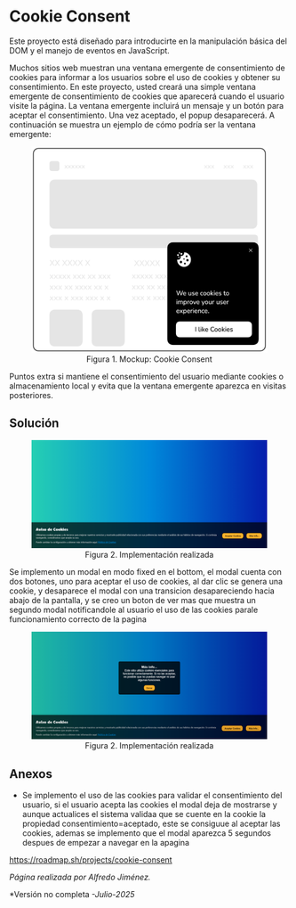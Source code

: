 # Cookie Consent
Este proyecto está diseñado para introducirte en la manipulación básica del DOM y el manejo de eventos en JavaScript.

Muchos sitios web muestran una ventana emergente de consentimiento de cookies para informar a los usuarios sobre el uso de cookies y obtener su consentimiento. En este proyecto, usted creará una simple ventana emergente de consentimiento de cookies que aparecerá cuando el usuario visite la página. La ventana emergente incluirá un mensaje y un botón para aceptar el consentimiento. Una vez aceptado, el popup desaparecerá. A continuación se muestra un ejemplo de cómo podría ser la ventana emergente:


<figure>
    <img src="mockup.png" alt="Mockup" />
    <figcaption style="text-align:center;">Figura 1. Mockup: Cookie Consent</figcaption>
</figure>
Puntos extra si mantiene el consentimiento del usuario mediante cookies o almacenamiento local y evita que la ventana emergente aparezca en visitas posteriores.

## Solución
<figure>
    <img src="cookieHtml.png" alt="Texto alternativo" />
    <figcaption style="text-align:center;">Figura 2. Implementación realizada</figcaption>
</figure>
 Se implemento un modal en modo fixed en el bottom, el modal cuenta con dos botones, uno para aceptar el uso de cookies, al dar clic se genera una cookie, y desaparece el modal con una transicion desapareciendo hacia abajo de la pantalla, y se creo un boton de ver mas que muestra un segundo modal notificandole al usuario el uso de las cookies parale funcionamiento correcto de la pagina

<figure>
    <img src="modal.png" alt="Texto alternativo" />
    <figcaption style="text-align:center;">Figura 2. Implementación realizada</figcaption>
</figure>


## Anexos

- Se implemento el uso de las cookies para validar el consentimiento del usuario, si el usuario acepta las cookies el modal deja de mostrarse y aunque actualices el sistema validaa que se cuente en la cookie la propiedad consentimiento=aceptado, este se consiguue al aceptar las cookies, ademas se implemento que el modal aparezca 5 segundos despues de empezar a navegar en la apagina

https://roadmap.sh/projects/cookie-consent

*Página realizada por Alfredo Jiménez.*


*Versión no completa
*-Julio-2025*